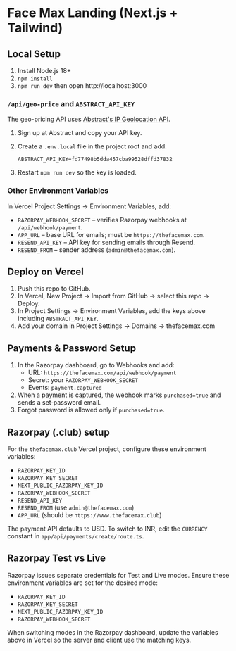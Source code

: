 # Face Max Landing (Next.js + Tailwind)

## Local Setup
1. Install Node.js 18+
2. `npm install`
3. `npm run dev` then open http://localhost:3000

### `/api/geo-price` and `ABSTRACT_API_KEY`
The geo-pricing API uses [Abstract's IP Geolocation API](https://www.abstractapi.com/ip-geolocation-api).

1. Sign up at Abstract and copy your API key.
2. Create a `.env.local` file in the project root and add:

   ```env
   ABSTRACT_API_KEY=fd77498b5dda457cba99528dffd37832
   ```
3. Restart `npm run dev` so the key is loaded.

### Other Environment Variables
In Vercel Project Settings → Environment Variables, add:

- `RAZORPAY_WEBHOOK_SECRET` – verifies Razorpay webhooks at `/api/webhook/payment`.
- `APP_URL` – base URL for emails; must be `https://thefacemax.com`.
- `RESEND_API_KEY` – API key for sending emails through Resend.
- `RESEND_FROM` – sender address (`admin@thefacemax.com`).

## Deploy on Vercel
1. Push this repo to GitHub.
2. In Vercel, New Project → Import from GitHub → select this repo → Deploy.
3. In Project Settings → Environment Variables, add the keys above including `ABSTRACT_API_KEY`.
4. Add your domain in Project Settings → Domains → thefacemax.com

## Payments & Password Setup
1. In the Razorpay dashboard, go to Webhooks and add:
   - URL: `https://thefacemax.com/api/webhook/payment`
   - Secret: your `RAZORPAY_WEBHOOK_SECRET`
   - Events: `payment.captured`
2. When a payment is captured, the webhook marks `purchased=true` and sends a set‑password email.
3. Forgot password is allowed only if `purchased=true`.

## Razorpay (.club) setup
For the `thefacemax.club` Vercel project, configure these environment variables:

- `RAZORPAY_KEY_ID`
- `RAZORPAY_KEY_SECRET`
- `NEXT_PUBLIC_RAZORPAY_KEY_ID`
- `RAZORPAY_WEBHOOK_SECRET`
- `RESEND_API_KEY`
- `RESEND_FROM` (use `admin@thefacemax.com`)
- `APP_URL` (should be `https://www.thefacemax.club`)

The payment API defaults to USD. To switch to INR, edit the `CURRENCY` constant in `app/api/payments/create/route.ts`.

## Razorpay Test vs Live

Razorpay issues separate credentials for Test and Live modes. Ensure these environment variables are set for the desired mode:

- `RAZORPAY_KEY_ID`
- `RAZORPAY_KEY_SECRET`
- `NEXT_PUBLIC_RAZORPAY_KEY_ID`
- `RAZORPAY_WEBHOOK_SECRET`

When switching modes in the Razorpay dashboard, update the variables above in Vercel so the server and client use the matching keys.
